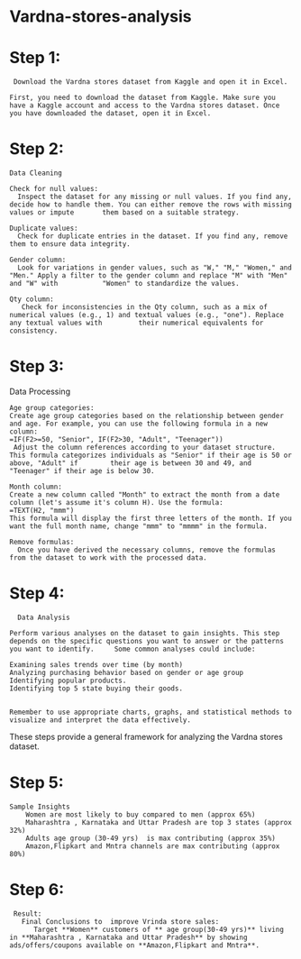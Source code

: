 # Vardna-stores-analysis
   
# Step 1:
     Download the Vardna stores dataset from Kaggle and open it in Excel.

    First, you need to download the dataset from Kaggle. Make sure you have a Kaggle account and access to the Vardna stores dataset. Once you have downloaded the dataset, open it in Excel.

# Step 2: 
    Data Cleaning

    Check for null values:
      Inspect the dataset for any missing or null values. If you find any, decide how to handle them. You can either remove the rows with missing values or impute       them based on a suitable strategy.

    Duplicate values:
      Check for duplicate entries in the dataset. If you find any, remove them to ensure data integrity.

    Gender column:
      Look for variations in gender values, such as "W," "M," "Women," and "Men." Apply a filter to the gender column and replace "M" with "Men" and "W" with           "Women" to standardize the values.

    Qty column:
       Check for inconsistencies in the Qty column, such as a mix of numerical values (e.g., 1) and textual values (e.g., "one"). Replace any textual values with         their numerical equivalents for consistency.

# Step 3:
   Data Processing

    Age group categories:
    Create age group categories based on the relationship between gender and age. For example, you can use the following formula in a new column:
    =IF(F2>=50, "Senior", IF(F2>30, "Adult", "Teenager"))
     Adjust the column references according to your dataset structure. This formula categorizes individuals as "Senior" if their age is 50 or above, "Adult" if        their age is between 30 and 49, and "Teenager" if their age is below 30.

    Month column:
    Create a new column called "Month" to extract the month from a date column (let's assume it's column H). Use the formula:
    =TEXT(H2, "mmm")
    This formula will display the first three letters of the month. If you want the full month name, change "mmm" to "mmmm" in the formula.

    Remove formulas:
      Once you have derived the necessary columns, remove the formulas from the dataset to work with the processed data.

# Step 4:
      Data Analysis

    Perform various analyses on the dataset to gain insights. This step depends on the specific questions you want to answer or the patterns you want to identify.     Some common analyses could include:

    Examining sales trends over time (by month)
    Analyzing purchasing behavior based on gender or age group
    Identifying popular products.
    Identifying top 5 state buying their goods.


    Remember to use appropriate charts, graphs, and statistical methods to visualize and interpret the data effectively.

These steps provide a general framework for analyzing the Vardna stores dataset.


# Step 5:
	Sample Insights
		Women are most likely to buy compared to men (approx 65%)
		Maharashtra , Karnataka and Uttar Pradesh are top 3 states (approx 32%)
		Adults age group (30-49 yrs)  is max contributing (approx 35%)
		Amazon,Flipkart and Mntra channels are max contributing (approx 80%)

# Step 6:
     Result:
       Final Conclusions to  improve Vrinda store sales:
	      Target **Women** customers of ** age group(30-49 yrs)** living in **Maharashtra , Karnataka and Uttar Pradesh** by showing ads/offers/coupons available on **Amazon,Flipkart and Mntra**. 



